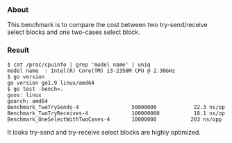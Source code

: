 
### About

This benchmark is to compare the cost between two try-send/receive select blocks
and one two-cases select block.

### Result

```
$ cat /proc/cpuinfo | grep 'model name' | uniq
model name	: Intel(R) Core(TM) i3-2350M CPU @ 2.30GHz
$ go version
go version go1.9 linux/amd64
$ go test -bench=.
goos: linux
goarch: amd64
Benchmark_TwoTrySends-4             	50000000	        22.3 ns/op
Benchmark_TwoTryReceives-4          	100000000	        18.1 ns/op
Benchmark_OneSelectWithTwoCases-4   	10000000	       203 ns/opp
```

It looks try-send and try-receive select blocks are highly optimized.


